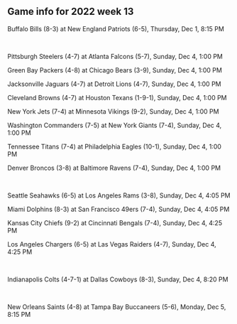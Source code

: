## Game info for 2022 week 13
Buffalo Bills (8-3) at New England Patriots (6-5), Thursday, Dec 1, 8:15 PM


<br/>

Pittsburgh Steelers (4-7) at Atlanta Falcons (5-7), Sunday, Dec 4, 1:00 PM

Green Bay Packers (4-8) at Chicago Bears (3-9), Sunday, Dec 4, 1:00 PM

Jacksonville Jaguars (4-7) at Detroit Lions (4-7), Sunday, Dec 4, 1:00 PM

Cleveland Browns (4-7) at Houston Texans (1-9-1), Sunday, Dec 4, 1:00 PM

New York Jets (7-4) at Minnesota Vikings (9-2), Sunday, Dec 4, 1:00 PM

Washington Commanders (7-5) at New York Giants (7-4), Sunday, Dec 4, 1:00 PM

Tennessee Titans (7-4) at Philadelphia Eagles (10-1), Sunday, Dec 4, 1:00 PM

Denver Broncos (3-8) at Baltimore Ravens (7-4), Sunday, Dec 4, 1:00 PM


<br/>

Seattle Seahawks (6-5) at Los Angeles Rams (3-8), Sunday, Dec 4, 4:05 PM

Miami Dolphins (8-3) at San Francisco 49ers (7-4), Sunday, Dec 4, 4:05 PM

Kansas City Chiefs (9-2) at Cincinnati Bengals (7-4), Sunday, Dec 4, 4:25 PM

Los Angeles Chargers (6-5) at Las Vegas Raiders (4-7), Sunday, Dec 4, 4:25 PM


<br/>

Indianapolis Colts (4-7-1) at Dallas Cowboys (8-3), Sunday, Dec 4, 8:20 PM


<br/>

New Orleans Saints (4-8) at Tampa Bay Buccaneers (5-6), Monday, Dec 5, 8:15 PM

